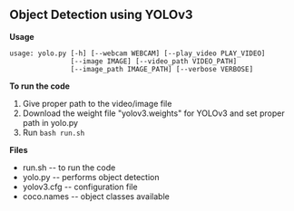 <h2>Object Detection using YOLOv3</h2>


**Usage**

```
usage: yolo.py [-h] [--webcam WEBCAM] [--play_video PLAY_VIDEO]
               [--image IMAGE] [--video_path VIDEO_PATH]
               [--image_path IMAGE_PATH] [--verbose VERBOSE]

```

**To run the code**

1. Give proper path to the video/image file
2. Download the weight file "yolov3.weights" for YOLOv3 and set proper path in yolo.py
2. Run `bash run.sh`

**Files**

* run.sh -- to run the code
* yolo.py -- performs object detection 
* yolov3.cfg -- configuration file
* coco.names -- object classes available
